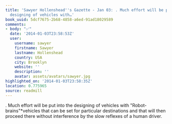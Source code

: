 ```yaml
---
title: 'Sawyer Hollenshead''s Gazette - Jan 03: . Much effort will be put into the
  designing of vehicles with…'
book_uuid: 5dcf7675-2b68-4858-a6ed-91ad18029589
comments:
- body: "✅"
  date: '2014-01-03T23:58:53Z'
  user:
    username: sawyer
    firstname: Sawyer
    lastname: Hollenshead
    country: USA
    city: Brooklyn
    website: ''
    description: ''
    avatar: assets/avatars/sawyer.jpg
highlighted_on: '2014-01-03T23:58:35Z'
location: 0.775965
source: readmill
---
```


. Much effort will be put into the designing of vehicles with "Robot-brains"*vehicles that can be set for particular destinations and that will then proceed there without interference by the slow reflexes of a human driver.